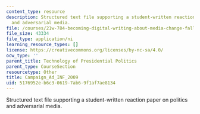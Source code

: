 ```yaml
---
content_type: resource
description: Structured text file supporting a student-written reaction paper on politics
  and adversarial media.
file: /courses/21w-784-becoming-digital-writing-about-media-change-fall-2009/5176952eb6c306197ab69f1af7ae8134_Campaign_Ad_INF_2009.ni.ni
file_size: 43334
file_type: application/ni
learning_resource_types: []
license: https://creativecommons.org/licenses/by-nc-sa/4.0/
ocw_type: ''
parent_title: Technology of Presidential Politics
parent_type: CourseSection
resourcetype: Other
title: Campaign_Ad_INF_2009
uid: 5176952e-b6c3-0619-7ab6-9f1af7ae8134
---
```

Structured text file supporting a student-written reaction paper on politics and adversarial media.
